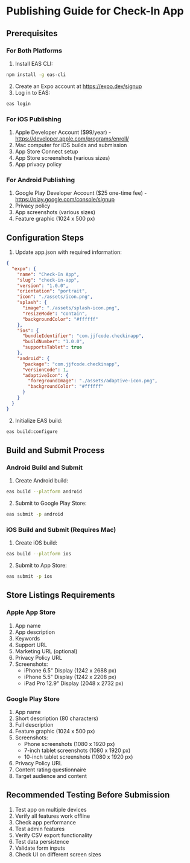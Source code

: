 # Publishing Guide for Check-In App

## Prerequisites

### For Both Platforms
1. Install EAS CLI:
```bash
npm install -g eas-cli
```

2. Create an Expo account at https://expo.dev/signup
3. Log in to EAS:
```bash
eas login
```

### For iOS Publishing
1. Apple Developer Account ($99/year) - https://developer.apple.com/programs/enroll/
2. Mac computer for iOS builds and submission
3. App Store Connect setup
4. App Store screenshots (various sizes)
5. App privacy policy

### For Android Publishing
1. Google Play Developer Account ($25 one-time fee) - https://play.google.com/console/signup
2. Privacy policy
3. App screenshots (various sizes)
4. Feature graphic (1024 x 500 px)

## Configuration Steps

1. Update app.json with required information:
```json
{
  "expo": {
    "name": "Check-In App",
    "slug": "check-in-app",
    "version": "1.0.0",
    "orientation": "portrait",
    "icon": "./assets/icon.png",
    "splash": {
      "image": "./assets/splash-icon.png",
      "resizeMode": "contain",
      "backgroundColor": "#ffffff"
    },
    "ios": {
      "bundleIdentifier": "com.jjfcode.checkinapp",
      "buildNumber": "1.0.0",
      "supportsTablet": true
    },
    "android": {
      "package": "com.jjfcode.checkinapp",
      "versionCode": 1,
      "adaptiveIcon": {
        "foregroundImage": "./assets/adaptive-icon.png",
        "backgroundColor": "#ffffff"
      }
    }
  }
}
```

2. Initialize EAS build:
```bash
eas build:configure
```

## Build and Submit Process

### Android Build and Submit
1. Create Android build:
```bash
eas build --platform android
```

2. Submit to Google Play Store:
```bash
eas submit -p android
```

### iOS Build and Submit (Requires Mac)
1. Create iOS build:
```bash
eas build --platform ios
```

2. Submit to App Store:
```bash
eas submit -p ios
```

## Store Listings Requirements

### Apple App Store
1. App name
2. App description
3. Keywords
4. Support URL
5. Marketing URL (optional)
6. Privacy Policy URL
7. Screenshots:
   - iPhone 6.5" Display (1242 x 2688 px)
   - iPhone 5.5" Display (1242 x 2208 px)
   - iPad Pro 12.9" Display (2048 x 2732 px)

### Google Play Store
1. App name
2. Short description (80 characters)
3. Full description
4. Feature graphic (1024 x 500 px)
5. Screenshots:
   - Phone screenshots (1080 x 1920 px)
   - 7-inch tablet screenshots (1080 x 1920 px)
   - 10-inch tablet screenshots (1080 x 1920 px)
6. Privacy Policy URL
7. Content rating questionnaire
8. Target audience and content

## Recommended Testing Before Submission
1. Test app on multiple devices
2. Verify all features work offline
3. Check app performance
4. Test admin features
5. Verify CSV export functionality
6. Test data persistence
7. Validate form inputs
8. Check UI on different screen sizes
